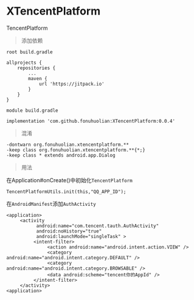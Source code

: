 # XTencentPlatform
TencentPlatform

> 添加依赖

`root build.gradle `
```
allprojects {
    repositories {
        ...
        maven {
            url 'https://jitpack.io'
        }
    }
}
```
`module build.gradle `
```
implementation 'com.github.fonuhuolian:XTencentPlatform:0.0.4'
```

> 混淆
```
-dontwarn org.fonuhuolian.xtencentplatform.**
-keep class org.fonuhuolian.xtencentplatform.**{*;}
-keep class * extends android.app.Dialog
```

> 用法

在Application#onCreate()中初始化`TencentPlatform`

```
TencentPlatformUtils.init(this,"QQ_APP_ID");
```
在`AndroidManifest`添加`AuthActivity`
```
<application>
     <activity
           android:name="com.tencent.tauth.AuthActivity"
           android:noHistory="true"
           android:launchMode="singleTask" >
          <intent-filter>
               <action android:name="android.intent.action.VIEW" />
               <category android:name="android.intent.category.DEFAULT" />
               <category android:name="android.intent.category.BROWSABLE" />
               <data android:scheme="tencent你的AppId" />
          </intent-filter>
     </activity>
<application>
```
